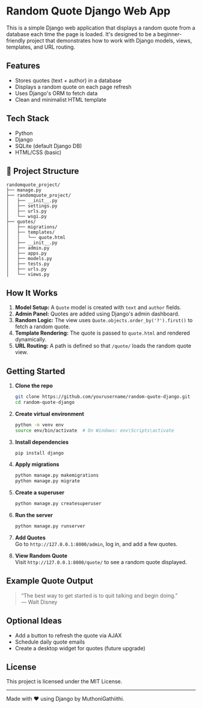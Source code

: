#  Random Quote Django Web App

This is a simple Django web application that displays a random quote from a database each time the page is loaded. It's designed to be a beginner-friendly project that demonstrates how to work with Django models, views, templates, and URL routing.

##  Features
- Stores quotes (text + author) in a database
- Displays a random quote on each page refresh
- Uses Django's ORM to fetch data
- Clean and minimalist HTML template

##  Tech Stack
- Python
- Django
- SQLite (default Django DB)
- HTML/CSS (basic)

## 📂 Project Structure
```
randomquote_project/
├── manage.py
├── randomquote_project/
│   ├── __init__.py
│   ├── settings.py
│   ├── urls.py
│   └── wsgi.py
├── quotes/
│   ├── migrations/
│   ├── templates/
│   │   └── quote.html
│   ├── __init__.py
│   ├── admin.py
│   ├── apps.py
│   ├── models.py
│   ├── tests.py
│   ├── urls.py
│   └── views.py
```

##  How It Works
1. **Model Setup:** A `Quote` model is created with `text` and `author` fields.
2. **Admin Panel:** Quotes are added using Django's admin dashboard.
3. **Random Logic:** The view uses `Quote.objects.order_by('?').first()` to fetch a random quote.
4. **Template Rendering:** The quote is passed to `quote.html` and rendered dynamically.
5. **URL Routing:** A path is defined so that `/quote/` loads the random quote view.

##  Getting Started

1. **Clone the repo**  
   ```bash
   git clone https://github.com/yourusername/random-quote-django.git
   cd random-quote-django
   ```

2. **Create virtual environment**  
   ```bash
   python -m venv env
   source env/bin/activate  # On Windows: env\Scripts\activate
   ```

3. **Install dependencies**  
   ```bash
   pip install django
   ```

4. **Apply migrations**  
   ```bash
   python manage.py makemigrations
   python manage.py migrate
   ```

5. **Create a superuser**  
   ```bash
   python manage.py createsuperuser
   ```

6. **Run the server**  
   ```bash
   python manage.py runserver
   ```

7. **Add Quotes**  
   Go to `http://127.0.0.1:8000/admin`, log in, and add a few quotes.

8. **View Random Quote**  
   Visit `http://127.0.0.1:8000/quote/` to see a random quote displayed.

##  Example Quote Output
> “The best way to get started is to quit talking and begin doing.”  
> — Walt Disney

##  Optional Ideas
- Add a button to refresh the quote via AJAX
- Schedule daily quote emails
- Create a desktop widget for quotes (future upgrade)

##  License
This project is licensed under the MIT License.

---

Made with ❤️ using Django by MuthoniGathiithi.
